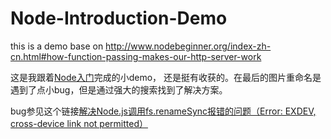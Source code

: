 # Node-Introduction-Demo
this is a demo base on http://www.nodebeginner.org/index-zh-cn.html#how-function-passing-makes-our-http-server-work

这是我跟着[Node入门](http://www.nodebeginner.org/index-zh-cn.html#how-function-passing-makes-our-http-server-work)完成的小demo，
还是挺有收获的。在最后的图片重命名是遇到了点小bug，但是通过强大的搜索找到了解决方案。

bug参见这个链接[解决Node.js调用fs.renameSync报错的问题（Error: EXDEV, cross-device link not permitted）](http://www.tuicool.com/articles/UBJVvu)
